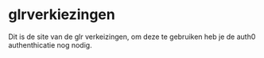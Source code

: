 # glrverkiezingen

Dit is de site van de glr verkeizingen, om deze te gebruiken heb je de auth0 authenthicatie nog nodig.

